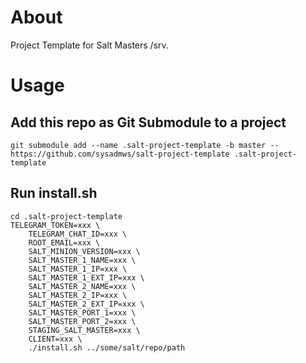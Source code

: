 # About
Project Template for Salt Masters /srv.

# Usage
## Add this repo as Git Submodule to a project

```
git submodule add --name .salt-project-template -b master -- https://github.com/sysadmws/salt-project-template .salt-project-template
```

## Run install.sh
```
cd .salt-project-template
TELEGRAM_TOKEN=xxx \
	TELEGRAM_CHAT_ID=xxx \
	ROOT_EMAIL=xxx \
	SALT_MINION_VERSION=xxx \
	SALT_MASTER_1_NAME=xxx \
	SALT_MASTER_1_IP=xxx \
	SALT_MASTER_1_EXT_IP=xxx \
	SALT_MASTER_2_NAME=xxx \
	SALT_MASTER_2_IP=xxx \
	SALT_MASTER_2_EXT_IP=xxx \
	SALT_MASTER_PORT_1=xxx \
	SALT_MASTER_PORT_2=xxx \
	STAGING_SALT_MASTER=xxx \
	CLIENT=xxx \
	./install.sh ../some/salt/repo/path
```
